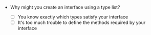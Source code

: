 - Why might you create an interface using a type list?

    - [ ] You know exactly which types satisfy your interface
    - [ ] It's too much trouble to define the methods required by your interface
